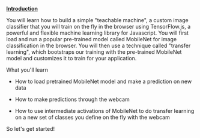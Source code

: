<b> <u>Introduction </u></b>

You will learn how to build a simple "teachable machine", a custom image classifier that you will train on the fly in the browser using TensorFlow.js, a powerful and flexible machine learning library for Javascript. You will first load and run a popular pre-trained model called MobileNet for image classification in the browser. You will then use a technique called "transfer learning", which bootstraps our training with the pre-trained MobileNet model and customizes it to train for your application.

What you'll learn

- How to load pretrained MobileNet model and make a prediction on new data

- How to make predictions through the webcam

- How to use intermediate activations of MobileNet to do transfer learning on a new set of classes you define on the fly with the webcam


So let's get started!
